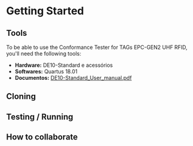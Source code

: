 # Getting Started

## Tools

To be able to use the Conformance Tester for TAGs EPC-GEN2 UHF RFID, you'll need the following tools:

- **Hardware:** DE10-Standard e acessórios
- **Softwares:** Quartus 18.01
- **Documentos:** [DE10-Standard_User_manual.pdf](https://github.com/Insper/DE10-Standard-v.1.3.0-SystemCD/tree/master/Manual)

## Cloning

## Testing / Running

## How to collaborate